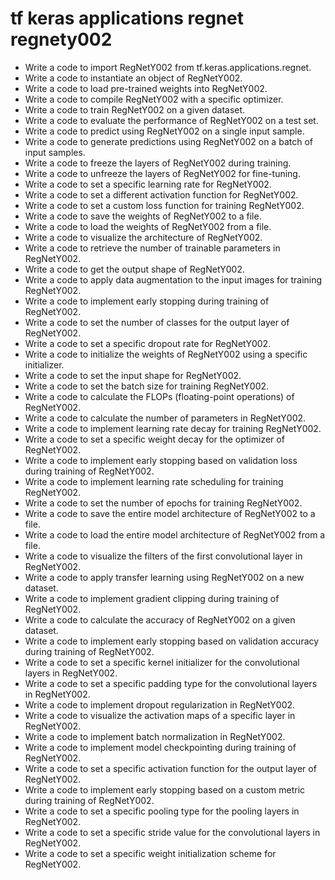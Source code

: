 # tf keras applications regnet regnety002

- Write a code to import RegNetY002 from tf.keras.applications.regnet.
- Write a code to instantiate an object of RegNetY002.
- Write a code to load pre-trained weights into RegNetY002.
- Write a code to compile RegNetY002 with a specific optimizer.
- Write a code to train RegNetY002 on a given dataset.
- Write a code to evaluate the performance of RegNetY002 on a test set.
- Write a code to predict using RegNetY002 on a single input sample.
- Write a code to generate predictions using RegNetY002 on a batch of input samples.
- Write a code to freeze the layers of RegNetY002 during training.
- Write a code to unfreeze the layers of RegNetY002 for fine-tuning.
- Write a code to set a specific learning rate for RegNetY002.
- Write a code to set a different activation function for RegNetY002.
- Write a code to set a custom loss function for training RegNetY002.
- Write a code to save the weights of RegNetY002 to a file.
- Write a code to load the weights of RegNetY002 from a file.
- Write a code to visualize the architecture of RegNetY002.
- Write a code to retrieve the number of trainable parameters in RegNetY002.
- Write a code to get the output shape of RegNetY002.
- Write a code to apply data augmentation to the input images for training RegNetY002.
- Write a code to implement early stopping during training of RegNetY002.
- Write a code to set the number of classes for the output layer of RegNetY002.
- Write a code to set a specific dropout rate for RegNetY002.
- Write a code to initialize the weights of RegNetY002 using a specific initializer.
- Write a code to set the input shape for RegNetY002.
- Write a code to set the batch size for training RegNetY002.
- Write a code to calculate the FLOPs (floating-point operations) of RegNetY002.
- Write a code to calculate the number of parameters in RegNetY002.
- Write a code to implement learning rate decay for training RegNetY002.
- Write a code to set a specific weight decay for the optimizer of RegNetY002.
- Write a code to implement early stopping based on validation loss during training of RegNetY002.
- Write a code to implement learning rate scheduling for training RegNetY002.
- Write a code to set the number of epochs for training RegNetY002.
- Write a code to save the entire model architecture of RegNetY002 to a file.
- Write a code to load the entire model architecture of RegNetY002 from a file.
- Write a code to visualize the filters of the first convolutional layer in RegNetY002.
- Write a code to apply transfer learning using RegNetY002 on a new dataset.
- Write a code to implement gradient clipping during training of RegNetY002.
- Write a code to calculate the accuracy of RegNetY002 on a given dataset.
- Write a code to implement early stopping based on validation accuracy during training of RegNetY002.
- Write a code to set a specific kernel initializer for the convolutional layers in RegNetY002.
- Write a code to set a specific padding type for the convolutional layers in RegNetY002.
- Write a code to implement dropout regularization in RegNetY002.
- Write a code to visualize the activation maps of a specific layer in RegNetY002.
- Write a code to implement batch normalization in RegNetY002.
- Write a code to implement model checkpointing during training of RegNetY002.
- Write a code to set a specific activation function for the output layer of RegNetY002.
- Write a code to implement early stopping based on a custom metric during training of RegNetY002.
- Write a code to set a specific pooling type for the pooling layers in RegNetY002.
- Write a code to set a specific stride value for the convolutional layers in RegNetY002.
- Write a code to set a specific weight initialization scheme for RegNetY002.